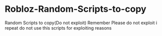 # Robloz-Random-Scripts-to-copy
Random Scripts to copy(Do not exploit)
Remember Please do not exploit i repeat do not use this scripts for exploiting reasons
